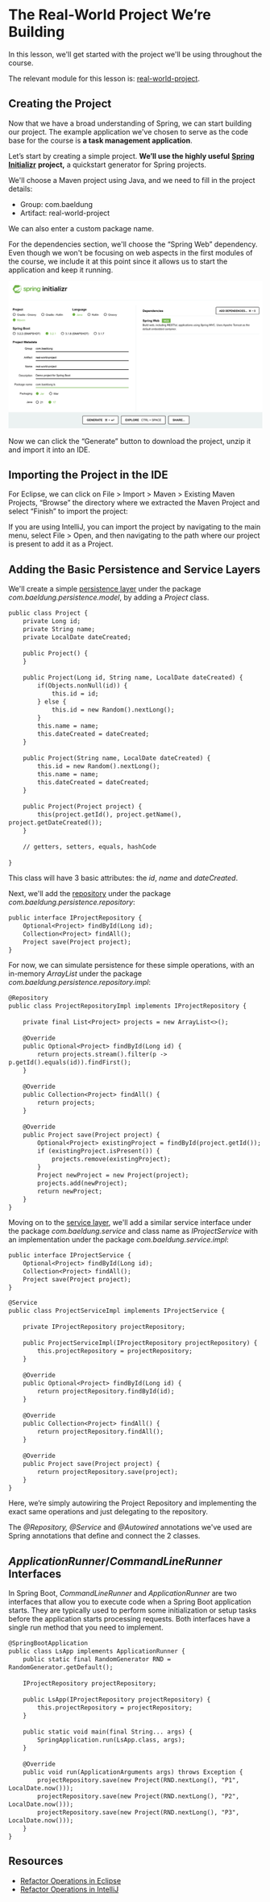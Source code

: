 # The Real-World Project We’re Building

In this lesson, we'll get started with the project we'll be using throughout the course.

The relevant module for this lesson is: [real-world-project](../code/learn-spring-m1/real-world-project-end).

## Creating the Project

Now that we have a broad understanding of Spring, we can start building our project. The example application we've chosen to serve as the code base for the course is **a task management application**.

Let’s start by creating a simple project. **We’ll use the highly useful** [**Spring Initializr**](https://start.spring.io/) **project,**  a quickstart generator for Spring projects.

We'll choose a Maven project using Java, and we need to fill in the project details:

-   Group: com.baeldung
-   Artifact: real-world-project

We can also enter a custom package name.

For the dependencies section, we'll choose the “Spring Web” dependency. Even though we won't be focusing on web aspects in the first modules of the course, we include it at this point since it allows us to start the application and keep it running.

![](images/m1-start-spring-io.png)

Now we can click the “Generate” button to download the project, unzip it and import it into an IDE.

## Importing the Project in the IDE

For Eclipse, we can click on File > Import > Maven > Existing Maven Projects, “Browse” the directory where we extracted the Maven Project and select “Finish” to import the project:

If you are using IntelliJ, you can import the project by navigating to the main menu, select File > Open, and then navigating to the path where our project is present to add it as a Project.

## Adding the Basic Persistence and Service Layers

We'll create a simple [persistence layer](https://en.wikipedia.org/wiki/Persistence_(computer_science)#Persistence_layers) under the package _com.baeldung.persistence.model_, by adding a _Project_ class.

```
public class Project {
    private Long id;
    private String name;
    private LocalDate dateCreated;

    public Project() {
    }

    public Project(Long id, String name, LocalDate dateCreated) {
        if(Objects.nonNull(id)) {
            this.id = id;
        } else {
            this.id = new Random().nextLong();
        }
        this.name = name;
        this.dateCreated = dateCreated;
    }

    public Project(String name, LocalDate dateCreated) {
        this.id = new Random().nextLong();
        this.name = name;
        this.dateCreated = dateCreated;
    }

    public Project(Project project) {
        this(project.getId(), project.getName(), project.getDateCreated());
    }
    
    // getters, setters, equals, hashCode

}
```
This class will have 3 basic attributes: the _id_, _name_ and _dateCreated_.

Next, we'll add the [repository](https://martinfowler.com/eaaCatalog/repository.html) under the package _com.baeldung.persistence.repository_:

```
public interface IProjectRepository {
    Optional<Project> findById(Long id);
    Collection<Project> findAll();
    Project save(Project project);
}
```

For now, we can simulate persistence for these simple operations, with an in-memory _ArrayList_ under the package _com.baeldung.persistence.repository.impl_:

```
@Repository
public class ProjectRepositoryImpl implements IProjectRepository {

    private final List<Project> projects = new ArrayList<>();

    @Override
    public Optional<Project> findById(Long id) {
        return projects.stream().filter(p -> p.getId().equals(id)).findFirst();
    }

    @Override
    public Collection<Project> findAll() {
        return projects;
    }

    @Override
    public Project save(Project project) {
        Optional<Project> existingProject = findById(project.getId());
        if (existingProject.isPresent()) {
            projects.remove(existingProject);
        }
        Project newProject = new Project(project);
        projects.add(newProject);
        return newProject;
    }
}
```

Moving on to the [service layer](https://en.wikipedia.org/wiki/Multitier_architecture#Common_layers), we'll add a similar service interface under the package _com.baeldung.service_ and class name as _IProjectService_ with an implementation under the package _com.baeldung.service.impl_:

```
public interface IProjectService {
    Optional<Project> findById(Long id);
    Collection<Project> findAll();
    Project save(Project project);
}
```

```
@Service
public class ProjectServiceImpl implements IProjectService {

    private IProjectRepository projectRepository;

    public ProjectServiceImpl(IProjectRepository projectRepository) {
        this.projectRepository = projectRepository;
    }

    @Override
    public Optional<Project> findById(Long id) {
        return projectRepository.findById(id);
    }

    @Override
    public Collection<Project> findAll() {
        return projectRepository.findAll();
    }

    @Override
    public Project save(Project project) {
        return projectRepository.save(project);
    }
}
```

Here, we’re simply autowiring the Project Repository and implementing the exact same operations and just delegating to the repository.

The _@Repository, @Service_ and _@Autowired_ annotations we've used are Spring annotations that define and connect the 2 classes. 

## _ApplicationRunner_/_CommandLineRunner_ Interfaces

In Spring Boot, _CommandLineRunner_ and _ApplicationRunner_ are two interfaces that allow you to execute code when a Spring Boot application starts. They are typically used to perform some initialization or setup tasks before the application starts processing requests. Both interfaces have a single run method that you need to implement.

```
@SpringBootApplication
public class LsApp implements ApplicationRunner {
    public static final RandomGenerator RND = RandomGenerator.getDefault();

    IProjectRepository projectRepository;

    public LsApp(IProjectRepository projectRepository) {
        this.projectRepository = projectRepository;
    }

    public static void main(final String... args) {
        SpringApplication.run(LsApp.class, args);
    }

    @Override
    public void run(ApplicationArguments args) throws Exception {
        projectRepository.save(new Project(RND.nextLong(), "P1", LocalDate.now()));
        projectRepository.save(new Project(RND.nextLong(), "P2", LocalDate.now()));
        projectRepository.save(new Project(RND.nextLong(), "P3", LocalDate.now()));
    }
}
```

## Resources
- [Refactor Operations in Eclipse](https://help.eclipse.org/kepler/index.jsp?topic=%2Forg.eclipse.jdt.doc.user%2Freference%2Fref-menu-refactor.htm)
- [Refactor Operations in IntelliJ](https://www.jetbrains.com/help/idea/refactoring-source-code.html)
